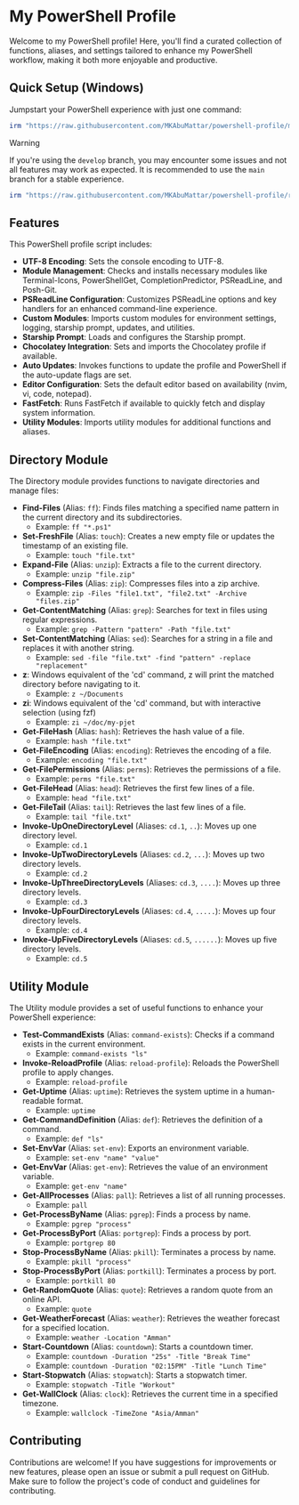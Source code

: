 # My PowerShell Profile

Welcome to my PowerShell profile! Here, you'll find a curated collection of functions, aliases, and settings tailored to enhance my PowerShell workflow, making it both more enjoyable and productive.

## Quick Setup (Windows)

Jumpstart your PowerShell experience with just one command:

```powershell
irm "https://raw.githubusercontent.com/MKAbuMattar/powershell-profile/main/setup.ps1" | iex
```

> [!WARNING]
> If you're using the `develop` branch, you may encounter some issues and not all features may work as expected. It is recommended to use the `main` branch for a stable experience.

```powershell
irm "https://raw.githubusercontent.com/MKAbuMattar/powershell-profile/refs/heads/develop/setup.ps1" | iex
```

## Features

This PowerShell profile script includes:

- **UTF-8 Encoding**: Sets the console encoding to UTF-8.
- **Module Management**: Checks and installs necessary modules like Terminal-Icons, PowerShellGet, CompletionPredictor, PSReadLine, and Posh-Git.
- **PSReadLine Configuration**: Customizes PSReadLine options and key handlers for an enhanced command-line experience.
- **Custom Modules**: Imports custom modules for environment settings, logging, starship prompt, updates, and utilities.
- **Starship Prompt**: Loads and configures the Starship prompt.
- **Chocolatey Integration**: Sets and imports the Chocolatey profile if available.
- **Auto Updates**: Invokes functions to update the profile and PowerShell if the auto-update flags are set.
- **Editor Configuration**: Sets the default editor based on availability (nvim, vi, code, notepad).
- **FastFetch**: Runs FastFetch if available to quickly fetch and display system information.
- **Utility Modules**: Imports utility modules for additional functions and aliases.

## Directory Module

The Directory module provides functions to navigate directories and manage files:

- **Find-Files** (Alias: `ff`): Finds files matching a specified name pattern in the current directory and its subdirectories.
  - Example: `ff "*.ps1"`
- **Set-FreshFile** (Alias: `touch`): Creates a new empty file or updates the timestamp of an existing file.
  - Example: `touch "file.txt"`
- **Expand-File** (Alias: `unzip`): Extracts a file to the current directory.
  - Example: `unzip "file.zip"`
- **Compress-Files** (Alias: `zip`): Compresses files into a zip archive.
  - Example: `zip -Files "file1.txt", "file2.txt" -Archive "files.zip"`
- **Get-ContentMatching** (Alias: `grep`): Searches for text in files using regular expressions.
  - Example: `grep -Pattern "pattern" -Path "file.txt"`
- **Set-ContentMatching** (Alias: `sed`): Searches for a string in a file and replaces it with another string.
  - Example: `sed -file "file.txt" -find "pattern" -replace "replacement"`
- **z**: Windows equivalent of the 'cd' command, z will print the matched directory before navigating to it.
  - Example: `z ~/Documents`
- **zi**: Windows equivalent of the 'cd' command, but with interactive selection (using fzf)
  - Example: `zi ~/doc/my-pjet`
- **Get-FileHash** (Alias: `hash`): Retrieves the hash value of a file.
  - Example: `hash "file.txt"`
- **Get-FileEncoding** (Alias: `encoding`): Retrieves the encoding of a file.
  - Example: `encoding "file.txt"`
- **Get-FilePermissions** (Alias: `perms`): Retrieves the permissions of a file.
  - Example: `perms "file.txt"`
- **Get-FileHead** (Alias: `head`): Retrieves the first few lines of a file.
  - Example: `head "file.txt"`
- **Get-FileTail** (Alias: `tail`): Retrieves the last few lines of a file.
  - Example: `tail "file.txt"`
- **Invoke-UpOneDirectoryLevel** (Aliases: `cd.1`, `..`): Moves up one directory level.
  - Example: `cd.1`
- **Invoke-UpTwoDirectoryLevels** (Aliases: `cd.2`, `...`): Moves up two directory levels.
  - Example: `cd.2`
- **Invoke-UpThreeDirectoryLevels** (Aliases: `cd.3`, `....`): Moves up three directory levels.
  - Example: `cd.3`
- **Invoke-UpFourDirectoryLevels** (Aliases: `cd.4`, `.....`): Moves up four directory levels.
  - Example: `cd.4`
- **Invoke-UpFiveDirectoryLevels** (Aliases: `cd.5`, `......`): Moves up five directory levels.
  - Example: `cd.5`

## Utility Module

The Utility module provides a set of useful functions to enhance your PowerShell experience:

- **Test-CommandExists** (Alias: `command-exists`): Checks if a command exists in the current environment.
  - Example: `command-exists "ls"`
- **Invoke-ReloadProfile** (Alias: `reload-profile`): Reloads the PowerShell profile to apply changes.
  - Example: `reload-profile`
- **Get-Uptime** (Alias: `uptime`): Retrieves the system uptime in a human-readable format.
  - Example: `uptime`
- **Get-CommandDefinition** (Alias: `def`): Retrieves the definition of a command.
  - Example: `def "ls"`
- **Set-EnvVar** (Alias: `set-env`): Exports an environment variable.
  - Example: `set-env "name" "value"`
- **Get-EnvVar** (Alias: `get-env`): Retrieves the value of an environment variable.
  - Example: `get-env "name"`
- **Get-AllProcesses** (Alias: `pall`): Retrieves a list of all running processes.
  - Example: `pall`
- **Get-ProcessByName** (Alias: `pgrep`): Finds a process by name.
  - Example: `pgrep "process"`
- **Get-ProcessByPort** (Alias: `portgrep`): Finds a process by port.
  - Example: `portgrep 80`
- **Stop-ProcessByName** (Alias: `pkill`): Terminates a process by name.
  - Example: `pkill "process"`
- **Stop-ProcessByPort** (Alias: `portkill`): Terminates a process by port.
  - Example: `portkill 80`
- **Get-RandomQuote** (Alias: `quote`): Retrieves a random quote from an online API.
  - Example: `quote`
- **Get-WeatherForecast** (Alias: `weather`): Retrieves the weather forecast for a specified location.
  - Example: `weather -Location "Amman"`
- **Start-Countdown** (Alias: `countdown`): Starts a countdown timer.
  - Example: `countdown -Duration "25s" -Title "Break Time"`
  - Example: `countdown -Duration "02:15PM" -Title "Lunch Time"`
- **Start-Stopwatch** (Alias: `stopwatch`): Starts a stopwatch timer.
  - Example: `stopwatch -Title "Workout"`
- **Get-WallClock** (Alias: `clock`): Retrieves the current time in a specified timezone.
  - Example: `wallclock -TimeZone "Asia/Amman"`

## Contributing

Contributions are welcome! If you have suggestions for improvements or new features, please open an issue or submit a pull request on GitHub. Make sure to follow the project's code of conduct and guidelines for contributing.
